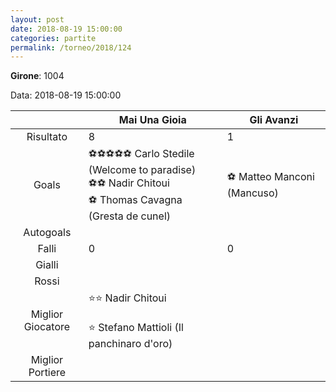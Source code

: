 ```yaml
---
layout: post
date: 2018-08-19 15:00:00
categories: partite
permalink: /torneo/2018/124
---
```

**Girone**: 1004

Data: 2018-08-19 15:00:00

| | Mai Una Gioia | Gli Avanzi |
|:-----:|-----|-----|
Risultato|8|1
Goals|⚽⚽⚽⚽⚽ Carlo Stedile (Welcome to paradise)<br/>⚽⚽ Nadir Chitoui<br/>⚽ Thomas Cavagna (Gresta de cunel)|⚽ Matteo Manconi (Mancuso)<br/>
Autogoals||
Falli|0|0
Gialli||
Rossi||
Miglior Giocatore|⭐⭐ Nadir Chitoui<br/><br/>⭐ Stefano Mattioli (Il panchinaro d'oro)<br/>|
Miglior Portiere||